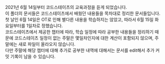 2021년 6월 14일부터 코드스테이츠의 교육과정을 듣게 되었습니다.  
이 폴더의 문서들은 코드스테이츠에서 배웠던 내용들을 목차대로 정리한 문서들입니다.  
첫 날인 6월 14일은 OT로 인해 별다른 내용을 학습하지는 않았고, 따라서 6월 15일 화요일부터를 1일차로 정했습니다.  
코드스테이츠에서 제공한 챕터에 따라, 학습 일정에 따라 공부한 내용들을 정리하기 때문에 코드스테이츠 일정이 없는 주말은 몇일차인지에 대한 계산이 포함되지 않으며, 주말에는 새로 파일이 올라오지 않습니다.  
다만 주말에 해당 챕터에 대해 추가로 공부한 내역에 대해서는 문서를 edit해서 추가 커밋 기록이 남을 수 있습니다.
